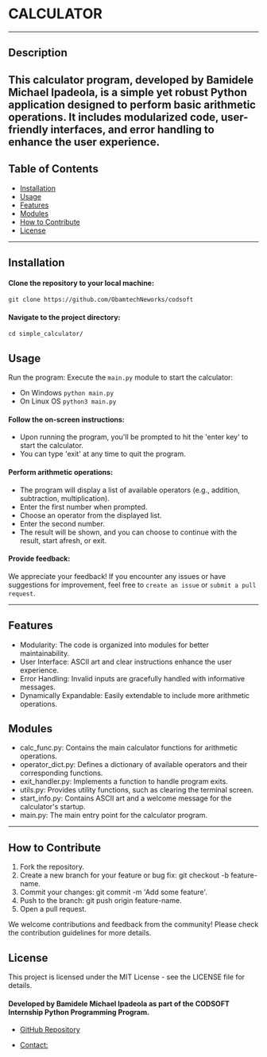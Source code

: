 # CALCULATOR
---
## Description
This calculator program, developed by Bamidele Michael Ipadeola, is a simple yet robust Python application designed to perform basic arithmetic operations. It includes modularized code, user-friendly interfaces, and error handling to enhance the user experience.
---

## Table of Contents
- [Installation](#installation)
- [Usage](#usage)
- [Features](#features)
- [Modules](#modules)
- [How to Contribute](#how-to-contribute)
- [License](#license)
---

## Installation
#### Clone the repository to your local machine:
```
git clone https://github.com/ObamtechNeworks/codsoft
```

#### Navigate to the project directory:
`cd simple_calculator/`

## Usage
Run the program:
Execute the `main.py` module to start the calculator:
- On Windows
`python main.py`
- On Linux OS
`python3 main.py`

#### Follow the on-screen instructions:
- Upon running the program, you'll be prompted to hit the 'enter key' to start the calculator.
- You can type 'exit' at any time to quit the program.

#### Perform arithmetic operations:
- The program will display a list of available operators (e.g., addition, subtraction, multiplication).
- Enter the first number when prompted.
- Choose an operator from the displayed list.
- Enter the second number.
- The result will be shown, and you can choose to continue with the result, start afresh, or exit.

#### Provide feedback:
We appreciate your feedback! If you encounter any issues or have suggestions for improvement, feel free to `create an issue` or `submit a pull request`.

---

## Features
- Modularity: The code is organized into modules for better maintainability.
- User Interface: ASCII art and clear instructions enhance the user experience.
- Error Handling: Invalid inputs are gracefully handled with informative messages.
- Dynamically Expandable: Easily extendable to include more arithmetic operations.

## Modules
- calc_func.py: Contains the main calculator functions for arithmetic operations.
- operator_dict.py: Defines a dictionary of available operators and their corresponding functions.
- exit_handler.py: Implements a function to handle program exits.
- utils.py: Provides utility functions, such as clearing the terminal screen.
- start_info.py: Contains ASCII art and a welcome message for the calculator's startup.
- main.py: The main entry point for the calculator program.

---
## How to Contribute
1. Fork the repository.
2. Create a new branch for your feature or bug fix: git checkout -b feature-name.
3. Commit your changes: git commit -m 'Add some feature'.
4. Push to the branch: git push origin feature-name.
5. Open a pull request.

We welcome contributions and feedback from the community! Please check the contribution guidelines for more details.

## License
This project is licensed under the MIT License - see the LICENSE file for details.

#### Developed by Bamidele Michael Ipadeola as part of the CODSOFT Internship Python Programming Program.

- [GitHub Repository](https://github.com/obamtechnetworks)

- [Contact:](mailto:obamtechng@gmail.com)
